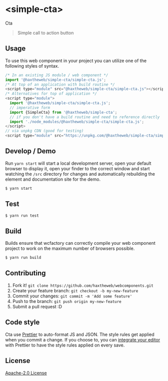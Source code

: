# &lt;simple-cta&gt;

Cta
> Simple call to action button

## Usage
To use this web component in your project you can utilize one of the following styles of syntax.

```js
/* In an existing JS module / web component */
import '@haxtheweb/simple-cta/simple-cta.js';
/* At top of an application with build routine */
<script type="module" src="@haxtheweb/simple-cta/simple-cta.js"></script>
/* Alternatives for top of application */
<script type="module">
  import '@haxtheweb/simple-cta/simple-cta.js';
  // imperative form
  import {SimpleCta} from '@haxtheweb/simple-cta';
  // if you don't have a build routine and need to reference directly
  import './node_modules/@haxtheweb/simple-cta/simple-cta.js';
</script>
// via unpkg CDN (good for testing)
<script type="module" src="https://unpkg.com/@haxtheweb/simple-cta/simple-cta.js"></script>
```

## Develop / Demo
Run `yarn start` will start a local development server, open your default browser to display it, open your finder to the correct window and start watching the `/src` directory for changes and automatically rebuilding the element and documentation site for the demo.
```bash
$ yarn start
```

## Test

```bash
$ yarn run test
```

## Build
Builds ensure that wcfactory can correctly compile your web component project to
work on the maximum number of browsers possible.
```bash
$ yarn run build
```

## Contributing

1. Fork it! `git clone https://github.com/haxtheweb/webcomponents.git`
2. Create your feature branch: `git checkout -b my-new-feature`
3. Commit your changes: `git commit -m 'Add some feature'`
4. Push to the branch: `git push origin my-new-feature`
5. Submit a pull request :D

## Code style

Cta  use [Prettier][prettier] to auto-format JS and JSON.  The style rules get applied when you commit a change.  If you choose to, you can [integrate your editor][prettier-ed] with Prettier to have the style rules applied on every save.

[prettier]: https://github.com/prettier/prettier/
[prettier-ed]: https://github.com/prettier/prettier/#editor-integration
[polyserve]: https://github.com/Polymer/polyserve
[web-component-tester]: https://github.com/Polymer/web-component-tester

## License
[Apache-2.0 License](http://opensource.org/licenses/Apache-2.0)